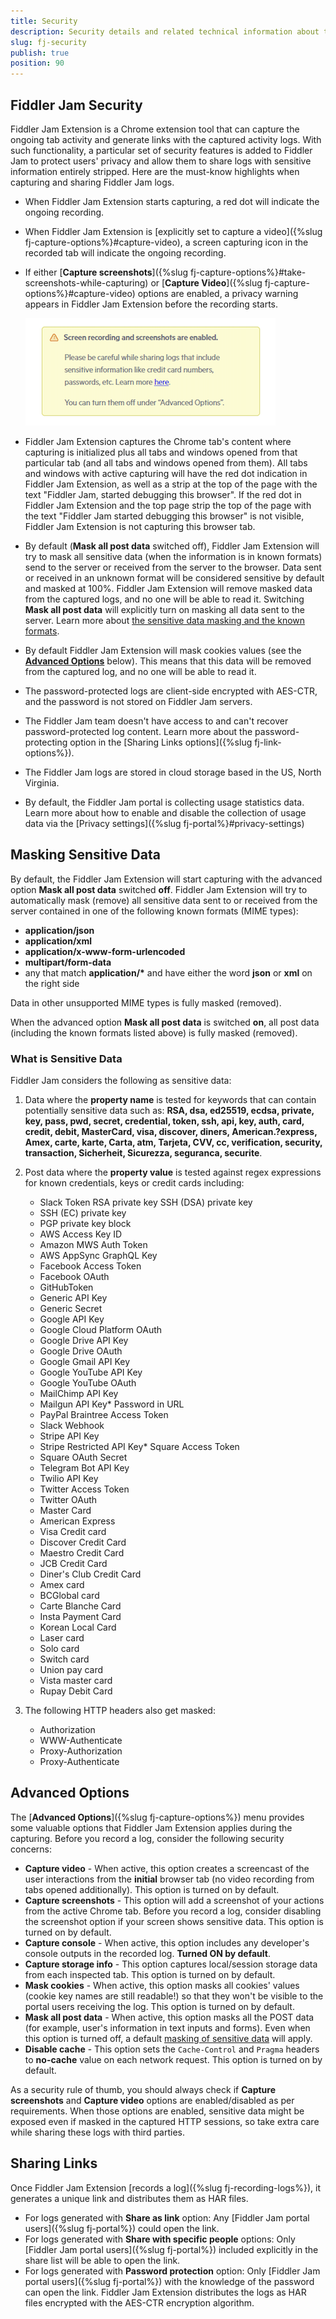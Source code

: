 ```yaml
---
title: Security
description: Security details and related technical information about the Fiddler Jam sharing and capturing functionalities.
slug: fj-security
publish: true
position: 90
---
```



## Fiddler Jam Security

Fiddler Jam Extension is a Chrome extension tool that can capture the ongoing tab activity and generate links with the captured activity logs. With such functionality, a particular set of security features is added to Fiddler Jam to protect users' privacy and allow them to share logs with sensitive information entirely stripped.  Here are the must-know highlights when capturing and sharing Fiddler Jam logs.

- When Fiddler Jam Extension starts capturing, a red dot will indicate the ongoing recording.
- When Fiddler Jam Extension is [explicitly set to capture a video]({%slug fj-capture-options%}#capture-video), a screen capturing icon in the recorded tab will indicate the ongoing recording.
- If either [**Capture screenshots**]({%slug fj-capture-options%}#take-screenshots-while-capturing) or [**Capture Video**]({%slug fj-capture-options%}#capture-video) options are enabled, a privacy warning appears in Fiddler Jam Extension before the recording starts.

    ![Fiddler Jam screenshot and video warning](./images/ext/ext-images/extension-start-capturing-warning.png)
- Fiddler Jam Extension captures the Chrome tab's content where capturing is initialized plus all tabs and windows opened from that particular tab (and all tabs and windows opened from them). All tabs and windows with active capturing will have the red dot indication in Fiddler Jam Extension, as well as a strip at the top of the page with the text "Fiddler Jam, started debugging this browser". If the red dot in Fiddler Jam Extension and the top page strip the top of the page with the text "Fiddler Jam started debugging this browser" is not visible, Fiddler Jam Extension is not capturing this browser tab.
- By default (**Mask all post data** switched off), Fiddler Jam Extension will try to mask all sensitive data (when the information is in known formats) send to the server or received from the server to the browser. Data sent or received in an unknown format will be considered sensitive by default and masked at 100%. Fiddler Jam Extension will remove masked data from the captured logs, and no one will be able to read it. Switching  **Mask all post data** will explicitly turn on masking all data sent to the server. Learn more about [the sensitive data masking and the known formats](#masking-sensitive-data). 
- By default Fiddler Jam Extension will mask cookies values (see the [**Advanced Options**](#advanced-options) below). This means that this data will be removed from the captured log, and no one will be able to read it.
- The password-protected logs are client-side encrypted with AES-CTR, and the password is not stored on Fiddler Jam servers.
- The Fiddler Jam team doesn't have access to and can't recover password-protected log content. Learn more about the password-protecting option in the [Sharing Links options]({%slug fj-link-options%}). 
- The Fiddler Jam logs are stored in cloud storage based in the US, North Virginia.
- By default, the Fiddler Jam portal is collecting usage statistics data. Learn more about how to enable and disable the collection of usage data via the [Privacy settings]({%slug fj-portal%}#privacy-settings) 


## Masking Sensitive Data

By default, the Fiddler Jam Extension will start capturing with the advanced option **Mask all post data** switched **off**. Fiddler Jam Extension will try to automatically mask (remove) all sensitive data sent to or received from the server contained in one of the following known formats (MIME types):

- **application/json**
- **application/xml**
- **application/x-www-form-urlencoded**
- **multipart/form-data**
- any that match __application/*__ and have either the word **json** or **xml** on the right side

Data in other unsupported MIME types is fully masked (removed). 

When the advanced option **Mask all post data** is switched **on**, all post data (including the known formats listed above) is fully masked (removed).

### What is Sensitive Data

Fiddler Jam considers the following as sensitive data:

1. Data where the **property name** is tested for keywords that can contain potentially sensitive data such as: **RSA, dsa, ed25519, ecdsa, private, key, pass, pwd, secret, credential, token, ssh, api, key, auth, card, credit, debit, MasterCard, visa, discover, diners, American.?express, Amex, carte, karte, Carta, atm, Tarjeta, CVV, cc, verification, security, transaction, Sicherheit, Sicurezza, seguranca, securite**.

2. Post data where the **property value** is tested against regex expressions for known credentials, keys or credit cards including:
    - Slack Token RSA private key SSH (DSA) private key
    - SSH (EC) private key
    - PGP private key block
    - AWS Access Key ID
    - Amazon MWS Auth Token
    - AWS AppSync GraphQL Key 
    - Facebook Access Token
    - Facebook OAuth
    - GitHubToken
    - Generic API Key 
    - Generic Secret
    - Google API Key
    - Google Cloud Platform OAuth
    - Google Drive API Key 
    - Google Drive OAuth
    - Google Gmail API Key
    - Google YouTube API Key
    - Google YouTube OAuth
    - MailChimp API Key 
    - Mailgun API Key* Password in URL
    - PayPal Braintree Access Token 
    - Slack Webhook
    - Stripe API Key
    - Stripe Restricted API Key* Square Access Token
    - Square OAuth Secret
    - Telegram Bot API Key
    - Twilio API Key
    - Twitter Access Token
    - Twitter OAuth
    - Master Card
    - American Express 
    - Visa Credit card
    - Discover Credit Card  
    - Maestro Credit Card 
    - JCB Credit Card
    - Diner's Club Credit Card 
    - Amex card  
    - BCGlobal card 
    - Carte Blanche Card 
    - Insta Payment Card  
    - Korean Local Card 
    - Laser card 
    - Solo card 
    - Switch card 
    - Union pay card
    - Vista master card 
    - Rupay Debit Card 


3. The following HTTP headers also get masked:
    - Authorization
    - WWW-Authenticate
    - Proxy-Authorization
    - Proxy-Authenticate

## Advanced Options

The [**Advanced Options**]({%slug fj-capture-options%}) menu provides some valuable options that Fiddler Jam Extension applies during the capturing. Before you record a log, consider the following security concerns:

- **Capture video** - When active, this option creates a screencast of the user interactions from the **initial** browser tab (no video recording from tabs opened additionally). This option is turned on by default.
- **Capture screenshots** - This option will add a screenshot of your actions from the active Chrome tab. Before you record a log, consider disabling the screenshot option if your screen shows sensitive data. This option is turned on by default.
- **Capture console** - When active, this option includes any developer's console outputs in the recorded log. **Turned ON by default**.
- **Capture storage info** - This option captures local/session storage data from each inspected tab. This option is turned on by default.
- **Mask cookies** - When active, this option masks all cookies' values (cookie key names are still readable!) so that they won't be visible to the portal users receiving the log. This option is turned on by default.
- **Mask all post data** - When active, this option masks all the POST data (for example, user's information in text inputs and forms). Even when this option is turned off, a default [masking of sensitive data](#masking-sensitive-data) will apply.
- **Disable cache** - This option sets the `Cache-Control` and `Pragma` headers to **no-cache** value on each network request. This option is turned on by default.


As a security rule of thumb, you should always check if **Capture screenshots** and **Capture video** options are enabled/disabled as per requirements. When those options are enabled, sensitive data might be exposed even if masked in the captured HTTP sessions, so take extra care while sharing these logs with third parties. 

## Sharing Links

Once Fiddler Jam Extension [records a log]({%slug fj-recording-logs%}), it generates a unique link and distributes them as HAR files.

- For logs generated with **Share as link** option:  Any [Fiddler Jam portal users]({%slug fj-portal%}) could open the link.
- For logs generated with **Share with specific people** options:  Only [Fiddler Jam portal users]({%slug fj-portal%}) included explicitly in the share list will be able to open the link.
- For logs generated with **Password protection** option: Only [Fiddler Jam portal users]({%slug fj-portal%}) with the knowledge of the password can open the link. Fiddler Jam Extension distributes the logs as HAR files encrypted with the AES-CTR encryption algorithm.
